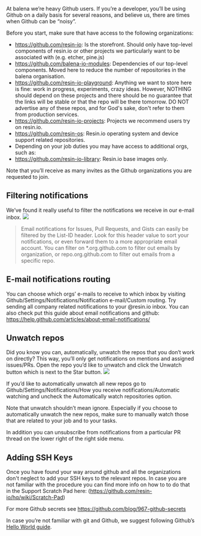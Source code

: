 At balena we’re heavy Github users. If you’re a developer, you’ll be using Github on a daily basis for several reasons, and believe us, there are times when Github can be “noisy”.

Before you start, make sure that have access to the following organizations:
* https://github.com/resin-io: Is the storefront. Should only have top-level components of resin.io or other projects we particularly want to be associated with (e.g. etcher, pine.js)
* https://github.com/balena-io-modules: Dependencies of our top-level components. Moved here to reduce the number of repositories in the balena organisation.
* https://github.com/resin-io-playground: Anything we want to store here is fine: work in progress, experiments, crazy ideas. However, NOTHING should depend on these projects and there should be no guarantee that the links will be stable or that the repo will be there tomorrow. DO NOT advertise any of these repos, and for God's sake, don't refer to them from production services.
* https://github.com/resin-io-projects: Projects we recommend users try on resin.io.
* https://github.com/resin-os: Resin.io operating system and device support related repositories.
* Depending on your job duties you may have access to additional orgs, such as:
* https://github.com/resin-io-library: Resin.io base images only.

Note that you’ll receive as many invites as the Github organizations you are requested to join.

## Filtering notifications
We’ve found it really useful to filter the notifications we receive in our e-mail inbox.
![](https://lh6.googleusercontent.com/peN8WHu_UOQI2olDvu0FI5-AZRMgkzQVsqesdBc0YH_sl4EqDvTc2Jqe67W6IYSqtfI4BDKf1uA4zqnfEuXkYiO5Bfh-ojZO_tTxQQK6lPdC0IXv2cFHIbxTv_v9Cvvceki8_FNS)

> Email notifications for Issues, Pull Requests, and Gists can easily be filtered by the List-ID header. Look for this header value to sort your notifications, or even forward them to a more appropriate email account. You can filter on *.org.github.com to filter out emails by organization, or repo.org.github.com to filter out emails from a specific repo.

## E-mail notifications routing
You can choose which orgs’ e-mails to receive to which inbox by visiting Github/Settings/Notifications/Notification e-mail/Custom routing. Try sending all company related notifications to your @resin.io inbox. You can also check put this guide about email notifications and github: https://help.github.com/articles/about-email-notifications/

## Unwatch repos
Did you know you can, automatically, unwatch the repos that you don’t work on directly? This way, you’ll only get notifications on mentions and assigned issues/PRs. Open the repo you’d like to unwatch and click the Unwatch button which is next to the Star button.
![](https://lh5.googleusercontent.com/ECeRQg8PjInLwYrop-94VlVwrhoq09aeSD5DQBLsmlY3Yj2f-7Dh5lDXp8bSjHpznoCBwLvKDrzFDlkRrstCn6FHJPhwPjmc-jTsgNtK_hRe7JDVmLD52OVMWby470AF8MXIKN9a)

If you’d like to automatically unwatch all new repos go to Github/Settings/Notifications/How you receive notifications/Automatic watching and uncheck the Automatically watch repositories option.

Note that unwatch shouldn’t mean ignore. Especially if you choose to automatically unwatch the new repos, make sure to manually watch those that are related to your job and to your tasks.

In addition you can unsubscribe from notifications from a particular PR thread on the lower right of the right side menu. 

## Adding SSH Keys

Once you have found your way around github and all the organizations don't neglect to add your SSH keys to the relevant repos. In case you are not familiar with the procedure you can find more info on how to to do that in the Support Scratch Pad here: (https://github.com/resin-io/hq/wiki/Scratch-Pad)

For more Github secrets see https://github.com/blog/967-github-secrets

In case you’re not familiar with git and Github, we suggest following Github’s [Hello World guide](https://guides.github.com/activities/hello-world/).
